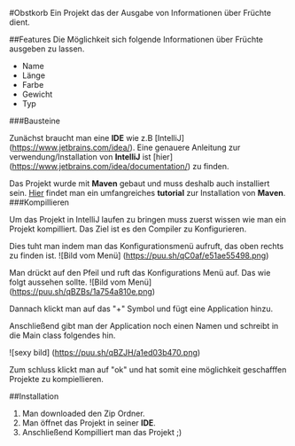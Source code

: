 #Obstkorb
Ein Projekt das der Ausgabe von Informationen über Früchte dient.


##Features
Die Möglichkeit sich folgende Informationen über Früchte ausgeben zu lassen.
* Name
* Länge
* Farbe
* Gewicht
* Typ


###Bausteine

Zunächst braucht man eine __IDE__ wie z.B [IntelliJ] (https://www.jetbrains.com/idea/).
Eine genauere Anleitung zur verwendung/Installation von __IntelliJ__ ist [hier] (https://www.jetbrains.com/idea/documentation/) zu finden.


Das Projekt wurde mit __Maven__ gebaut und muss deshalb auch installiert sein.
[Hier](https://maven.apache.org/guides/getting-started/index.html) findet man ein umfangreiches __tutorial__ zur Installation von __Maven__.
###Kompillieren

Um das Projekt in IntelliJ laufen zu bringen muss zuerst wissen wie man ein Projekt kompilliert.
Das Ziel ist es den Compiler zu Konfigurieren.

Dies tuht man indem man das Konfigurationsmenü aufruft, das oben rechts zu finden ist.
![Bild vom Menü] (https://puu.sh/qC0af/e51ae55498.png)


Man drückt auf den Pfeil und ruft das Konfigurations Menü auf.
Das wie folgt aussehen sollte. 
![Bild vom Menü] (https://puu.sh/qBZBs/1a754a810e.png)

Dannach klickt man auf das "+" Symbol und fügt eine Application hinzu.

Anschließend gibt man der Application noch einen Namen und schreibt in die Main class folgendes hin.

 
![sexy bild] (https://puu.sh/qBZJH/a1ed03b470.png)

Zum schluss klickt man auf "ok" und hat somit eine möglichkeit geschafffen Projekte zu kompiellieren.




##Installation

1. Man downloaded den Zip Ordner.
2. Man öffnet das Projekt in seiner __IDE__.
3. Anschließend Kompilliert man das Projekt ;)

